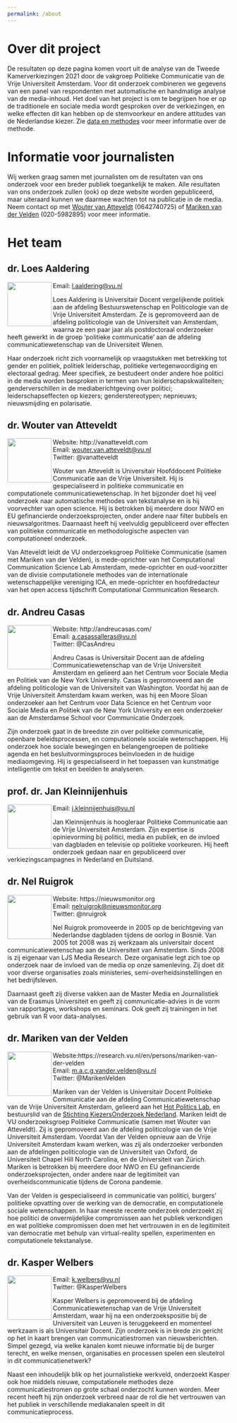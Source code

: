 ```yaml
---
permalink: /about
---
```



# Over dit project

De resultaten op deze pagina komen voort uit de analyse van de Tweede Kamerverkiezingen 2021 door de vakgroep Politieke Communicatie van de Vrije Universiteit Amsterdam. Voor dit onderzoek combineren we gegevens van een panel van respondenten met automatische en handmatige analyse van de media-inhoud. Het doel van het project is om te begrijpen hoe er op de traditionele en sociale media wordt gesproken over de verkiezingen, en welke effecten dit kan hebben op de stemvoorkeur en andere attitudes van de Nederlandse kiezer. Zie [data en methodes](methode.md) voor meer informatie over de methode.

# Informatie voor journalisten

Wij werken graag samen met journalisten om de resultaten van ons onderzoek voor een breder publiek toegankelijk te maken. Alle resultaten van ons onderzoek zullen (ook) op deze website worden gepubliceerd, maar uiteraard kunnen we daarmee wachten tot na publicatie in de media. Neem contact op met [Wouter van Atteveldt](mailto:wouter.van.atteveldt@vu.nl) (0642740725) of [Mariken van der Velden](mailto:m.a.c.g.vander.velden@vu.nl) (020-5982895) voor meer informatie. 

# Het team

## dr. Loes Aaldering
<img width="100px" align="left" src="https://research.vu.nl/files-asset/100400066/foto_loes_website.jpg?w=320&f=webp">
Email: <a href="mailto:l.aaldering@vu.nl">l.aaldering@vu.nl</a> <br/>

Loes Aaldering is Universitair Docent vergelijkende politiek aan de afdeling Bestuurswetenschap en Politicologie van de Vrije Universiteit Amsterdam. Ze is gepromoveerd aan de afdeling politicologie van de Universiteit van Amsterdam, waarna ze een paar jaar als postdoctoraal onderzoeker heeft gewerkt in de groep ‘politieke communicatie’ aan de afdeling communicatiewetenschap van de Universiteit Wenen. 

Haar onderzoek richt zich voornamelijk op vraagstukken met betrekking tot gender en politiek, politiek leiderschap, politieke vertegenwoordiging en electoraal gedrag. Meer specifiek, ze bestudeert onder andere hoe politici in de media worden besproken in termen van hun leiderschapskwaliteiten; genderverschillen in de mediaberichtgeving over politici; leiderschapseffecten op kiezers; genderstereotypen; nepnieuws; nieuwsmijding en polarisatie.

## dr. Wouter van Atteveldt

<img width="100px" src="http://ccs.amsterdam/wp-content/uploads/2020/10/atteveldt-e1604596450550.png" align="left"> 
Website: http://vanatteveldt.com <br/>
Email: <a href="mailto:wouter.van.atteveldt@vu.nl">wouter.van.atteveldt@vu.nl</a> <br/>
Twitter: @vanatteveldt<br/>

Wouter van Atteveldt is Universitair Hoofddocent Politieke Communicatie aan de Vrije Universiteit. Hij is gespecialiseerd in politieke communicatie en computationele communicatiewetenschap. In het bijzonder doet hij veel onderzoek naar automatische methodes van tekstanalyse en is hij voorvechter van open science. Hij is betrokken bij meerdere door NWO en EU gefinancierde onderzoeksprojecten, onder andere naar filter bubbels en nieuwsalgoritmes. Daarnaast heeft hij veelvuldig gepubliceerd over effecten van politieke communicatie en methodologische aspecten van computationeel onderzoek. 

Van Atteveldt leidt de VU onderzoeksgroep Politieke Communicatie (samen met Mariken van der Velden), is mede-oprichter van het Computational Communication Science Lab Amsterdam, mede-oprichter en oud-voorzitter van de divisie computationele methodes van de internationale wetenschappelijke vereniging ICA, en mede-oprichter en hoofdredacteur van het open access tijdschrift Computational Communication Research.

## dr. Andreu Casas

<img width="100px" align="left" src="https://i.imgur.com/2ebdhcz.png">
Website: http://andreucasas.com/ <br/>
Email: <a href="mailto:a.casassalleras@vu.nl">a.casassalleras@vu.nl</a><br/>
Twitter: @CasAndreu

Andreu Casas is Universitair Docent aan de afdeling Communicatiewetenschap van de Vrije Universiteit Amsterdam en gelieerd aan het Centrum voor Sociale Media en Politiek van de New York University. Casas is  gepromoveerd aan de afdeling politicologie van de Universiteit van Washington. Voordat hij aan de Vrije Universiteit Amsterdam kwam werken, was hij een Moore Sloan onderzoeker aan het Centrum voor Data Science en het Centrum voor Sociale Media en Politiek van de New York University en een onderzoeker aan de Amsterdamse School voor Communicatie Onderzoek.

Zijn onderzoek gaat in de breedste zin over politieke communicatie, openbare beleidsprocessen, en computationele sociale wetenschappen. Hij onderzoek hoe sociale bewegingen en belangengroepen de politieke agenda en het besluitvormingsproces beïnvloeden in de huidige mediaomgeving. Hij is gespecialiseerd in het toepassen van kunstmatige intelligentie om tekst en beelden te analyseren.

## prof. dr. Jan Kleinnijenhuis

<img width="100px" align="left" src="https://i1.rgstatic.net/ii/profile.image/272606414766098-1442005842560_Q512/Jan_Kleinnijenhuis.jpg">
Email: <a href="mailto:j.kleinnijenhuis@vu.nl">j.kleinnijenhuis@vu.nl</a>

Jan Kleinnijenhuis is hoogleraar Politieke Communicatie aan de Vrije Universiteit Amsterdam. Zijn expertise is opinievorming bij politici, media en publiek, en de  invloed van dagbladen en televisie op politieke voorkeuren. Hij heeft onderzoek gedaan naar en gepubliceerd over verkiezingscampagnes in Nederland en Duitsland.

## dr. Nel Ruigrok

<img width="100px" align="left" src="https://i.imgur.com/I62j3vM.png">
Website: https://nieuwsmonitor.org <br/>
Email: <a href="mailto:nelruigrok@nieuwsmonitor.org">nelruigrok@nieuwsmonitor.org</a><br/>
Twitter: @nruigrok<br/>

Nel Ruigrok promoveerde in 2005 op de berichtgeving van Nederlandse dagbladen tijdens de oorlog in Bosnië. Van 2005 tot 2008 was zij werkzaam als universitair docent communicatiewetenschap aan de Universiteit van Amsterdam. Sinds 2008 is zij eigenaar van LJS Media Research. Deze organisatie legt zich toe op onderzoek naar de invloed van de media op onze samenleving. Zij doet dit voor diverse organisaties zoals ministeries, semi-overheidsinstellingen en het bedrijfsleven. 

Daarnaast geeft zij diverse vakken aan de Master Media en Journalistiek van de Erasmus Universiteit en geeft zij communicatie-advies in de vorm van rapportages, workshops en seminars. Ook geeft zij trainingen in het gebruik van R voor data-analyses.

## dr. Mariken van der Velden

<img width="100px" align="left" src="https://research.vu.nl/files-asset/73996237/Foto_Mariken_website.JPG?w=320&f=webp">
Website:https://research.vu.nl/en/persons/mariken-van-der-velden <br/>
Email: <a href="mailto:m.a.c.g.vander.velden@vu.nl">m.a.c.g.vander.velden@vu.nl</a><br/>
Twitter: @MarikenVelden<br/>

Mariken van der Velden is Universitair Docent Politieke Communicatie aan de afdeling Communicatiewetenschap van de Vrije Universiteit Amsterdam, gelieerd aan het [Hot Politics Lab](http://www.hotpolitics.eu/), en bestuurslid van de [Stichting KiezersOnderzoek Nederland](https://www.dpes.nl/en/). Mariken leidt de VU onderzoeksgroep Politieke Communicatie (samen met Wouter van Atteveldt). Zij is gepromoveerd aan de afdeling politicologie van de Vrije Universiteit Amsterdam. Voordat Van der Velden opnieuw aan de Vrije Universiteit Amsterdam kwam werken, was zij als onderzoeker verbonden aan de afdelingen politicologie van de Universiteit van Oxford, de Universiteit Chapel Hill North Carolina, en de Universiteit van Zürich. Mariken is betrokken bij meerdere door NWO en EU gefinancierde onderzoeksprojecten, onder andere naar de legitimiteit van overheidscommunicatie tijdens de Corona pandemie.

Van der Velden is gespecialiseerd in communicatie van politici, burgers’ politieke opvatting over de werking van de democratie, en computationele sociale wetenschappen. In haar meeste recente onderzoek onderzoekt zij hoe politici de onvermijdelijke compromissen aan het publiek verkondigen en wat politieke compromissen doen met het vertrouwen in en de legitimiteit van democratie met behulp van virtual-reality spellen, experimenten en computationele tekstanalyse.

## dr. Kasper Welbers

<img width="100px" align="left" src="https://i.imgur.com/9ojv9VP.png">
Email: <a href="k.welbers@vu.nl">k.welbers@vu.nl</a> <br/>
Twitter: @KasperWelbers <br/>

Kasper Welbers is gepromoveerd bij de afdeling Communicatiewetenschap van de Vrije Universiteit Amsterdam, waar hij na een onderzoekspositie bij de Universiteit van Leuven is teruggekeerd en momenteel werkzaam is als Universitair Docent. Zijn onderzoek is in brede zin gericht op het in kaart brengen van communicatiestromen van nieuwsberichten. Simpel gezegd, via welke kanalen komt nieuwe informatie bij de burger terecht, en welke mensen, organisaties en processen spelen een sleutelrol in dit communicatienetwerk?

Naast een inhoudelijk blik op het journalistieke werkveld, onderzoekt Kasper ook hoe middels nieuwe, computationele methodes deze communicatiestromen op grote schaal onderzocht kunnen worden. Meer recent heeft hij zijn onderzoek verbreed naar de rol die het vertrouwen van het publiek in verschillende mediakanalen speelt in dit communicatieprocess.
